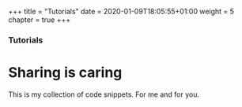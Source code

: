 +++
title = "Tutorials"
date = 2020-01-09T18:05:55+01:00
weight = 5
chapter = true
+++

### Tutorials

# Sharing is caring

This is my collection of code snippets. For me and for you.